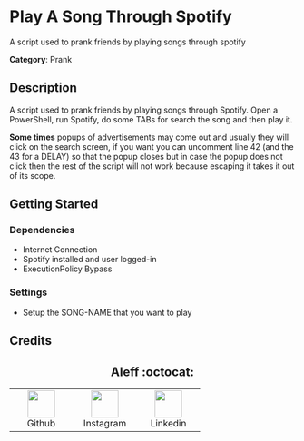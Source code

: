 # Play A Song Through Spotify

A script used to prank friends by playing songs through spotify

**Category**: Prank

## Description

A script used to prank friends by playing songs through Spotify. Open a PowerShell, run Spotify, do some TABs for search the song and then play it.

**Some times** popups of advertisements may come out and usually they will click on the search screen, if you want you can uncomment line 42 (and the 43 for a DELAY) so that the popup closes but in case the popup does not click then the rest of the script will not work because escaping it takes it out of its scope.

## Getting Started

### Dependencies

* Internet Connection
* Spotify installed and user logged-in
* ExecutionPolicy Bypass

### Settings

- Setup the SONG-NAME that you want to play

## Credits

<h2 align="center"> Aleff :octocat: </h2>
<div align=center>
<table>
  <tr>
    <td align="center" width="96">
      <a href="https://github.com/aleff-github">
        <img src=https://github.com/aleff-github/aleff-github/blob/main/img/github.png?raw=true width="48" height="48" />
      </a>
      <br>Github
    </td>
    <td align="center" width="96">
      <a href="https://www.instagram.com/alessandro_greco_aka_aleff/">
        <img src=https://github.com/aleff-github/aleff-github/blob/main/img/instagram.png?raw=true width="48" height="48" />
      </a>
      <br>Instagram
    </td>
    <td align="center" width="96">
      <a href="https://www.linkedin.com/in/alessandro-greco-aka-aleff/">
        <img src=https://github.com/aleff-github/aleff-github/blob/main/img/linkedin.png?raw=true width="48" height="48" />
      </a>
      <br>Linkedin
    </td>
  </tr>
</table>
</div>